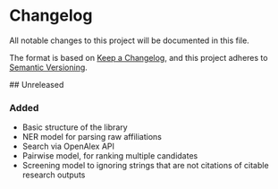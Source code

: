 # Changelog

All notable changes to this project will be documented in this file.

The format is based on [Keep a Changelog](https://keepachangelog.com/en/1.0.0/), and this project adheres to [Semantic Versioning](https://semver.org/spec/v2.0.0.html).

## Unreleased

### Added
- Basic structure of the library
- NER model for parsing raw affiliations
- Search via OpenAlex API
- Pairwise model, for ranking multiple candidates
- Screening model to ignoring strings that are not citations of citable research outputs
